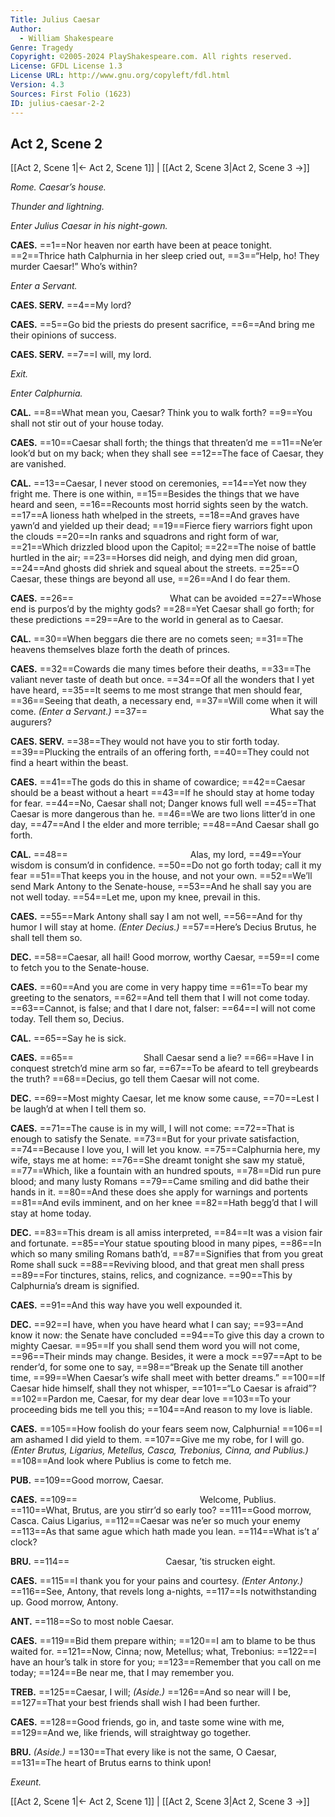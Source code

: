 ```yaml
---
Title: Julius Caesar
Author: 
  - William Shakespeare
Genre: Tragedy
Copyright: ©2005-2024 PlayShakespeare.com. All rights reserved.
License: GFDL License 1.3
License URL: http://www.gnu.org/copyleft/fdl.html
Version: 4.3
Sources: First Folio (1623)
ID: julius-caesar-2-2
---
```


## Act 2, Scene 2
[[Act 2, Scene 1|← Act 2, Scene 1]] | [[Act 2, Scene 3|Act 2, Scene 3 →]]

*Rome. Caesar’s house.*

*Thunder and lightning.*

*Enter Julius Caesar in his night-gown.*

**CAES.**
==1==Nor heaven nor earth have been at peace tonight.
==2==Thrice hath Calphurnia in her sleep cried out,
==3==“Help, ho! They murder Caesar!” Who’s within?

*Enter a Servant.*

**CAES. SERV.**
==4==My lord?

**CAES.**
==5==Go bid the priests do present sacrifice,
==6==And bring me their opinions of success.

**CAES. SERV.**
==7==I will, my lord.

*Exit.*

*Enter Calphurnia.*

**CAL.**
==8==What mean you, Caesar? Think you to walk forth?
==9==You shall not stir out of your house today.

**CAES.**
==10==Caesar shall forth; the things that threaten’d me
==11==Ne’er look’d but on my back; when they shall see
==12==The face of Caesar, they are vanished.

**CAL.**
==13==Caesar, I never stood on ceremonies,
==14==Yet now they fright me. There is one within,
==15==Besides the things that we have heard and seen,
==16==Recounts most horrid sights seen by the watch.
==17==A lioness hath whelped in the streets,
==18==And graves have yawn’d and yielded up their dead;
==19==Fierce fiery warriors fight upon the clouds
==20==In ranks and squadrons and right form of war,
==21==Which drizzled blood upon the Capitol;
==22==The noise of battle hurtled in the air;
==23==Horses did neigh, and dying men did groan,
==24==And ghosts did shriek and squeal about the streets.
==25==O Caesar, these things are beyond all use,
==26==And I do fear them.

**CAES.**
==26==           What can be avoided
==27==Whose end is purpos’d by the mighty gods?
==28==Yet Caesar shall go forth; for these predictions
==29==Are to the world in general as to Caesar.

**CAL.**
==30==When beggars die there are no comets seen;
==31==The heavens themselves blaze forth the death of princes.

**CAES.**
==32==Cowards die many times before their deaths,
==33==The valiant never taste of death but once.
==34==Of all the wonders that I yet have heard,
==35==It seems to me most strange that men should fear,
==36==Seeing that death, a necessary end,
==37==Will come when it will come.
*(Enter a Servant.)*
==37==              What say the augurers?

**CAES. SERV.**
==38==They would not have you to stir forth today.
==39==Plucking the entrails of an offering forth,
==40==They could not find a heart within the beast.

**CAES.**
==41==The gods do this in shame of cowardice;
==42==Caesar should be a beast without a heart
==43==If he should stay at home today for fear.
==44==No, Caesar shall not; Danger knows full well
==45==That Caesar is more dangerous than he.
==46==We are two lions litter’d in one day,
==47==And I the elder and more terrible;
==48==And Caesar shall go forth.

**CAL.**
==48==              Alas, my lord,
==49==Your wisdom is consum’d in confidence.
==50==Do not go forth today; call it my fear
==51==That keeps you in the house, and not your own.
==52==We’ll send Mark Antony to the Senate-house,
==53==And he shall say you are not well today.
==54==Let me, upon my knee, prevail in this.

**CAES.**
==55==Mark Antony shall say I am not well,
==56==And for thy humor I will stay at home.
*(Enter Decius.)*
==57==Here’s Decius Brutus, he shall tell them so.

**DEC.**
==58==Caesar, all hail! Good morrow, worthy Caesar,
==59==I come to fetch you to the Senate-house.

**CAES.**
==60==And you are come in very happy time
==61==To bear my greeting to the senators,
==62==And tell them that I will not come today.
==63==Cannot, is false; and that I dare not, falser:
==64==I will not come today. Tell them so, Decius.

**CAL.**
==65==Say he is sick.

**CAES.**
==65==        Shall Caesar send a lie?
==66==Have I in conquest stretch’d mine arm so far,
==67==To be afeard to tell greybeards the truth?
==68==Decius, go tell them Caesar will not come.

**DEC.**
==69==Most mighty Caesar, let me know some cause,
==70==Lest I be laugh’d at when I tell them so.

**CAES.**
==71==The cause is in my will, I will not come:
==72==That is enough to satisfy the Senate.
==73==But for your private satisfaction,
==74==Because I love you, I will let you know.
==75==Calphurnia here, my wife, stays me at home:
==76==She dreamt tonight she saw my statuë,
==77==Which, like a fountain with an hundred spouts,
==78==Did run pure blood; and many lusty Romans
==79==Came smiling and did bathe their hands in it.
==80==And these does she apply for warnings and portents
==81==And evils imminent, and on her knee
==82==Hath begg’d that I will stay at home today.

**DEC.**
==83==This dream is all amiss interpreted,
==84==It was a vision fair and fortunate.
==85==Your statue spouting blood in many pipes,
==86==In which so many smiling Romans bath’d,
==87==Signifies that from you great Rome shall suck
==88==Reviving blood, and that great men shall press
==89==For tinctures, stains, relics, and cognizance.
==90==This by Calphurnia’s dream is signified.

**CAES.**
==91==And this way have you well expounded it.

**DEC.**
==92==I have, when you have heard what I can say;
==93==And know it now: the Senate have concluded
==94==To give this day a crown to mighty Caesar.
==95==If you shall send them word you will not come,
==96==Their minds may change. Besides, it were a mock
==97==Apt to be render’d, for some one to say,
==98==“Break up the Senate till another time,
==99==When Caesar’s wife shall meet with better dreams.”
==100==If Caesar hide himself, shall they not whisper,
==101==“Lo Caesar is afraid”?
==102==Pardon me, Caesar, for my dear dear love
==103==To your proceeding bids me tell you this;
==104==And reason to my love is liable.

**CAES.**
==105==How foolish do your fears seem now, Calphurnia!
==106==I am ashamed I did yield to them.
==107==Give me my robe, for I will go.
*(Enter Brutus, Ligarius, Metellus, Casca, Trebonius, Cinna, and Publius.)*
==108==And look where Publius is come to fetch me.

**PUB.**
==109==Good morrow, Caesar.

**CAES.**
==109==              Welcome, Publius.
==110==What, Brutus, are you stirr’d so early too?
==111==Good morrow, Casca. Caius Ligarius,
==112==Caesar was ne’er so much your enemy
==113==As that same ague which hath made you lean.
==114==What is’t a’ clock?

**BRU.**
==114==           Caesar, ’tis strucken eight.

**CAES.**
==115==I thank you for your pains and courtesy.
*(Enter Antony.)*
==116==See, Antony, that revels long a-nights,
==117==Is notwithstanding up. Good morrow, Antony.

**ANT.**
==118==So to most noble Caesar.

**CAES.**
==119==Bid them prepare within;
==120==I am to blame to be thus waited for.
==121==Now, Cinna; now, Metellus; what, Trebonius:
==122==I have an hour’s talk in store for you;
==123==Remember that you call on me today;
==124==Be near me, that I may remember you.

**TREB.**
==125==Caesar, I will;
*(Aside.)*
==126==And so near will I be,
==127==That your best friends shall wish I had been further.

**CAES.**
==128==Good friends, go in, and taste some wine with me,
==129==And we, like friends, will straightway go together.

**BRU.**
*(Aside.)*
==130==That every like is not the same, O Caesar,
==131==The heart of Brutus earns to think upon!

*Exeunt.*

[[Act 2, Scene 1|← Act 2, Scene 1]] | [[Act 2, Scene 3|Act 2, Scene 3 →]]